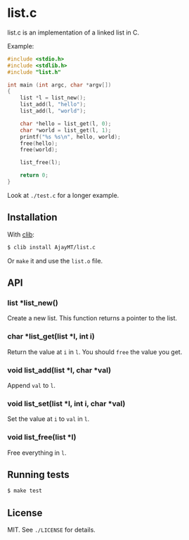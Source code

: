 
# list.c
list.c is an implementation of a linked list in C.

Example:

```c
#include <stdio.h>
#include <stdlib.h>
#include "list.h"

int main (int argc, char *argv[])
{
    list *l = list_new();
    list_add(l, "hello");
    list_add(l, "world");

    char *hello = list_get(l, 0);
    char *world = list_get(l, 1);
    printf("%s %s\n", hello, world);
    free(hello);
    free(world);

    list_free(l);

    return 0;
}
```

Look at `./test.c` for a longer example.

## Installation
With [clib](http://github.com/clibs/clib):

```sh
$ clib install AjayMT/list.c
```

Or `make` it and use the `list.o` file.

## API
### list *list_new()
Create a new list. This function returns a pointer to the list.

### char *list_get(list *l, int i)
Return the value at `i` in `l`. You should `free` the value you get.

### void list_add(list *l, char *val)
Append `val` to `l`.

### void list_set(list *l, int i, char *val)
Set the value at `i` to `val` in `l`.

### void list_free(list *l)
Free everything in `l`.

## Running tests

```sh
$ make test
```

## License
MIT. See `./LICENSE` for details.
